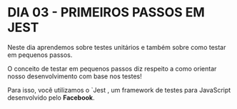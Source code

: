 # DIA 03 - PRIMEIROS PASSOS EM JEST

Neste dia aprendemos sobre testes unitários e também sobre como testar em pequenos passos.

O conceito de testar em pequenos passos diz respeito a como orientar nosso desenvolvimento com base nos testes!

Para isso, você utilizamos o  `Jest  , um framework de testes para JavaScript desenvolvido pelo **Facebook**.